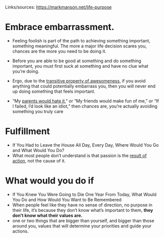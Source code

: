 Links/sources:  https://markmanson.net/life-purpose

# Embrace embarrassment. 
- Feeling foolish is part of the path to achieving something important, something meaningful. The more a major life decision scares you, chances are the more you need to be doing it.

- Before you are able to be good at something and do something important, you must first suck at something and have no clue what you’re doing.

- Ergo, due to the [transitive property of awesomeness](https://markmanson.net/meta-awesomeness), if you avoid anything that could potentially embarrass you, then you will never end up doing something that feels important.

- “My [parents would hate it](https://markmanson.net/risk),” or “My friends would make fun of me,” or “If I failed, I’d look like an idiot,” then chances are, you’re actually avoiding something you truly care

# Fulfillment
- If You Had to Leave the House All Day, Every Day, Where Would You Go and What Would You Do?
- What most people don’t understand is that passion is the [result of action](https://markmanson.net/how-to-get-motivated/), not the cause of it.

# What would you do if
- If You Knew You Were Going to Die One Year From Today, What Would You Do and How Would You Want to Be Remembered
- When people feel like they have no sense of direction, no purpose in their life, it’s because they don’t know what’s important to them, **they don’t know what their values are.**
- one or two things that are bigger than yourself, and bigger than those around you, values that will determine your priorities and guide your actions.